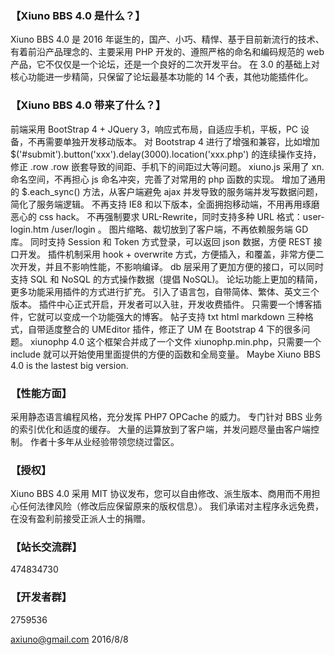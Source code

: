 ### 【Xiuno BBS 4.0 是什么？】
Xiuno BBS 4.0 是 2016 年诞生的，国产、小巧、精悍、基于目前新流行的技术、有着前沿产品理念的、主要采用 PHP 开发的、遵照严格的命名和编码规范的 web 产品，它不仅仅是一个论坛，还是一个良好的二次开发平台。
在 3.0 的基础上对核心功能进一步精简，只保留了论坛最基本功能的 14 个表，其他功能插件化。

### 【Xiuno BBS 4.0 带来了什么？】
前端采用 BootStrap 4 + JQuery 3，响应式布局，自适应手机，平板，PC 设备，不再需要单独开发移动版本。
对 Bootstrap 4 进行了增强和兼容，比如增加 $('#submit').button('xxx').delay(3000).location('xxx.php') 的连续操作支持，修正 .row .row 嵌套导致的间距、手机下的间距过大等问题。
xiuno.js 采用了 xn. 命名空间，不再担心 js 命名冲突，完善了对常用的 php 函数的实现。
增加了通用的 $.each_sync() 方法，从客户端避免 ajax 并发导致的服务端并发写数据问题，简化了服务端逻辑。
不再支持 IE8 和以下版本，全面拥抱移动端，不用再用琢磨恶心的 css hack。
不再强制要求 URL-Rewrite，同时支持多种 URL 格式：user-login.htm /user/login 。
图片缩略、裁切放到了客户端，不再依赖服务端 GD 库。
同时支持 Session 和 Token 方式登录，可以返回 json 数据，方便 REST 接口开发。
插件机制采用 hook + overwrite 方式，方便插入，和覆盖，非常方便二次开发，并且不影响性能，不影响编译。
db 层采用了更加方便的接口，可以同时支持 SQL 和 NoSQL 的方式操作数据（提倡 NoSQL)。
论坛功能上更加的精简，更多功能采用插件的方式进行扩充。
引入了语言包，自带简体、繁体、英文三个版本。
插件中心正式开启，开发者可以入驻，开发收费插件。
只需要一个博客插件，它就可以变成一个功能强大的博客。
帖子支持 txt html markdown 三种格式，自带适度整合的 UMEditor 插件，修正了 UM 在 Bootstrap 4 下的很多问题。
xiunophp 4.0 这个框架合并成了一个文件 xiunophp.min.php，只需要一个 include 就可以开始使用里面提供的方便的函数和全局变量。
Maybe Xiuno BBS 4.0 is the lastest big version.

### 【性能方面】
采用静态语言编程风格，充分发挥 PHP7 OPCache 的威力。
专门针对 BBS 业务的索引优化和适度的缓存。
大量的运算放到了客户端，并发问题尽量由客户端控制。
作者十多年从业经验带领您绕过雷区。

### 【授权】
Xiuno BBS 4.0 采用 MIT 协议发布，您可以自由修改、派生版本、商用而不用担心任何法律风险（修改后应保留原来的版权信息）。
我们承诺对主程序永远免费，在没有盈利前接受正派人士的捐赠。

### 【站长交流群】
474834730

### 【开发者群】
2759536

axiuno@gmail.com
2016/8/8
